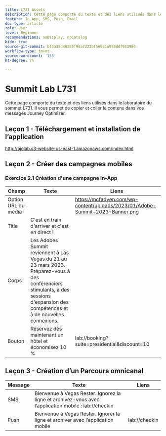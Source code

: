 ```yaml
---
title: L731 Assets
description: Cette page comporte du texte et des liens utilisés dans le laboratoire du sommet L731.
feature: In App, SMS, Push, Email
doc-type: article
role: User
level: Beginner
recommendations: noDisplay, noCatalog
hide: true
source-git-commit: bf5a35d40365f96a7223bf569c1a998ddf933980
workflow-type: tm+mt
source-wordcount: '155'
ht-degree: 7%

---
```



# Summit Lab L731

Cette page comporte du texte et des liens utilisés dans le laboratoire du sommet L731. Il vous permet de copier et coller le contenu dans vos messages Journey Optimizer.

## Leçon 1 - Téléchargement et installation de l’application

http://ajolab.s3-website-us-east-1.amazonaws.com/index.html

## Leçon 2 - Créer des campagnes mobiles

### Exercice 2.1 Création d&#39;une campagne In-App

| Champ | Texte | Liens |
|----|----|----|
| Option URL du média |  | https://mcfadyen.com/wp-content/uploads/2023/01/Adobe-Summit-2023-Banner.png |
| Title | C&#39;est en train d&#39;arriver et c&#39;est en direct ! |  |
| Corps | Les Adobes Summit reviennent à Las Vegas du 21 au 23 mars 2023. Préparez-vous à des conférenciers stimulants, à des sessions d&#39;expansion des compétences et à de nouvelles connexions. |  |
| Bouton | Réservez dès maintenant un hôtel et économisez 10 % | lab://booking?suite=presidential&amp;discount=10 |


## Leçon 3 - Création d’un Parcours omnicanal

| Message | Texte | Liens |
|----|----|----|
| SMS | Bienvenue à Vegas Rester. Ignorez la ligne et archivez-vous avec l’application mobile : lab://checkin |  |
| Push | Bienvenue à Vegas Rester. Ignorer la ligne et archiver avec l’application mobile | lab://checkin |


